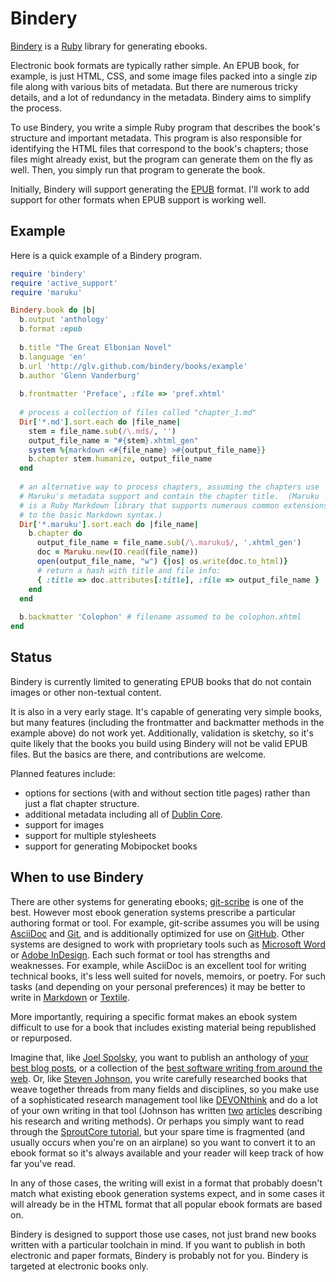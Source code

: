 # Bindery

[Bindery][] is a [Ruby][] library for generating ebooks.

Electronic book formats are typically rather simple.
An EPUB book, for example, is just HTML, CSS, and some image files packed into a single zip file along with various bits of metadata.
But there are numerous tricky details, and a lot of redundancy in the metadata.
Bindery aims to simplify the process.

To use Bindery, you write a simple Ruby program that describes the book's structure and important metadata.
This program is also responsible for identifying the HTML files that correspond to the book's chapters; those files might already exist, but the program can generate them on the fly as well.
Then, you simply run that program to generate the book.

Initially, Bindery will support generating the [EPUB][] format.
I'll work to add support for other formats when EPUB support is working well.

## Example

Here is a quick example of a Bindery program.

```ruby
require 'bindery'
require 'active_support'
require 'maruku'

Bindery.book do |b|
  b.output 'anthology'
  b.format :epub
  
  b.title "The Great Elbonian Novel"
  b.language 'en'
  b.url 'http://glv.github.com/bindery/books/example'
  b.author 'Glenn Vanderburg'
  
  b.frontmatter 'Preface', :file => 'pref.xhtml'
  
  # process a collection of files called "chapter_1.md"
  Dir['*.md'].sort.each do |file_name|
    stem = file_name.sub(/\.md$/, '')
    output_file_name = "#{stem}.xhtml_gen"
    system %{markdown <#{file_name} >#{output_file_name}}
    b.chapter stem.humanize, output_file_name
  end
  
  # an alternative way to process chapters, assuming the chapters use
  # Maruku's metadata support and contain the chapter title.  (Maruku
  # is a Ruby Markdown library that supports numerous common extensions
  # to the basic Markdown syntax.)
  Dir['*.maruku'].sort.each do |file_name|
    b.chapter do
      output_file_name = file_name.sub(/\.maruku$/, '.xhtml_gen')
      doc = Maruku.new(IO.read(file_name))
      open(output_file_name, "w") {|os| os.write(doc.to_html)}
      # return a hash with title and file info:
      { :title => doc.attributes[:title], :file => output_file_name }
    end
  end
  
  b.backmatter 'Colophon' # filename assumed to be colophon.xhtml
end
```
    
## Status

Bindery is currently limited to generating EPUB books that do not contain images or other non-textual content.

It is also in a very early stage.
It's capable of generating very simple books, but many features (including the frontmatter and backmatter methods in the example above) do not work yet.
Additionally, validation is sketchy, so it's quite likely that the books you build using Bindery will not be valid EPUB files.
But the basics are there, and contributions are welcome.

Planned features include:

* options for sections (with and without section title pages) rather than just a flat chapter structure.
* additional metadata including all of [Dublin Core][].
* support for images
* support for multiple stylesheets
* support for generating Mobipocket books

## When to use Bindery

There are other systems for generating ebooks; [git-scribe][] is one of the best.
However most ebook generation systems prescribe a particular authoring format or tool.
For example, git-scribe assumes you will be using [AsciiDoc][] and [Git][], and is additionally optimized for use on [GitHub][].
Other systems are designed to work with proprietary tools such as [Microsoft Word][] or [Adobe InDesign][].
Each such format or tool has strengths and weaknesses.
For example, while AsciiDoc is an excellent tool for writing technical books, it's less well suited for novels, memoirs, or poetry.
For such tasks (and depending on your personal preferences) it may be better to write in [Markdown][] or [Textile][].

More importantly, requiring a specific format makes an ebook system difficult to use for a book that includes existing material being republished or repurposed.

Imagine that, like [Joel Spolsky][], you want to publish an anthology of [your best blog posts][joel on software], or a collection of the [best software writing from around the web][best software writing].
Or, like [Steven Johnson][], you write carefully researched books that weave together threads from many fields and disciplines, so you make use of a sophisticated research management tool like [DEVONthink][] and do a lot of your own writing in that tool (Johnson has written [two][johnson dt1] [articles][johnson dt2] describing his research and writing methods).
Or perhaps you simply want to read through the [SproutCore tutorial][], but your spare time is fragmented (and usually occurs when you're on an airplane) so you want to convert it to an ebook format so it's always available and your reader will keep track of how far you've read.

In any of those cases, the writing will exist in a format that probably doesn't match what existing ebook generation systems expect, and in some cases it will already be in the HTML format that all popular ebook formats are based on.

Bindery is designed to support those use cases, not just brand new books written with a particular toolchain in mind.
If you want to publish in both electronic and paper formats, Bindery is probably not for you.
Bindery is targeted at electronic books only.

[adobe indesign]: http://www.adobe.com/products/indesign.html
[asciidoc]: http://www.methods.co.nz/asciidoc/
[best software writing]: http://www.apress.com/9781590595008
[Bindery]: http://github.com/glv/bindery
[devonthink]: http://www.devon-technologies.com/products/devonthink/index.html
[dublin core]: http://dublincore.org/sm
[epub]: http://idpf.org/epub
[git]: http://git-scm.com/
[github]: http://github.com/
[git-scribe]: http://github.com/schacon/git-scribe
[joel on software]: http://www.apress.com/9781590593899
[joel spolsky]: http://www.joelonsoftware.com/AboutMe.html
[johnson dt1]: http://www.nytimes.com/2005/01/30/books/review/30JOHNSON.html?_r=1&oref=login
[johnson dt2]: http://boingboing.net/2009/01/27/diy-how-to-write-a-b.html
[markdown]: http://daringfireball.net/projects/markdown/
[microsoft word]: http://office.microsoft.com/word/
[rake]: http://rake.rubyforge.org/
[ruby]: http://ruby-lang.org/
[sproutcore tutorial]: http://wiki.sproutcore.com/w/page/12413071/Todos%C2%A0Intro
[steven johnson]: http://www.stevenberlinjohnson.com/
[textile]: http://www.textism.com/tools/textile/
